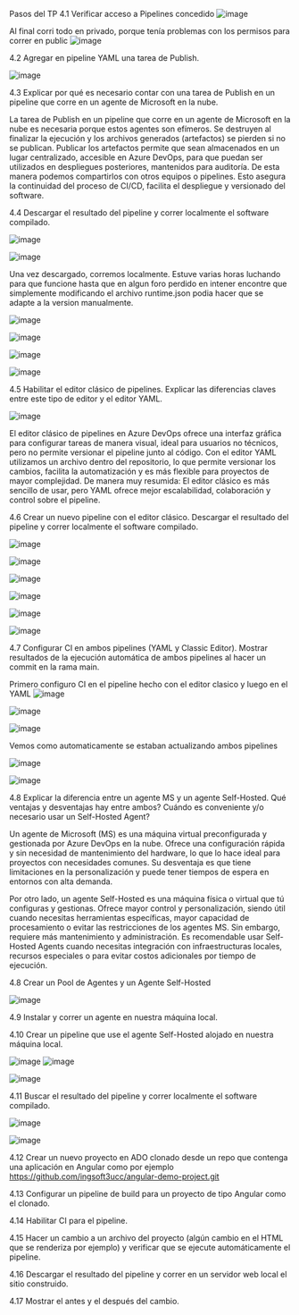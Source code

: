  Pasos del TP
4.1 Verificar acceso a Pipelines concedido
![image](https://github.com/user-attachments/assets/ab31c085-4893-4b37-8f3a-3f5ba7fc4aca)

Al final corri todo en privado, porque tenía problemas con los permisos para correr en public
![image](https://github.com/user-attachments/assets/a59a391e-891d-4046-9f13-2eb0e9b9ee26)


4.2 Agregar en pipeline YAML una tarea de Publish.

![image](https://github.com/user-attachments/assets/bff6927c-48e1-46cb-8f3a-0a654a30d6dc)


4.3 Explicar por qué es necesario contar con una tarea de Publish en un pipeline que corre en un agente de Microsoft en la nube.

La tarea de Publish en un pipeline que corre en un agente de Microsoft en la nube es necesaria porque estos agentes son efímeros. Se destruyen al finalizar la ejecución y los archivos generados (artefactos) se pierden si no se publican. Publicar los artefactos permite que sean almacenados en un lugar centralizado, accesible en Azure DevOps, para que puedan ser utilizados en despliegues posteriores, mantenidos para auditoría. De esta manera podemos compartirlos con otros equipos o pipelines. Esto asegura la continuidad del proceso de CI/CD, facilita el despliegue y versionado del software.

4.4 Descargar el resultado del pipeline y correr localmente el software compilado.

![image](https://github.com/user-attachments/assets/0fd476e7-5ebd-4c5f-8d2a-b277a24772cf)

![image](https://github.com/user-attachments/assets/ea98f9f3-d1d4-4167-b372-d7fc8e99983a)


Una vez descargado, corremos localmente. Estuve varias horas luchando para que funcione hasta que en algun foro perdido en intener encontre que simplemente modificando el archivo runtime.json podia hacer que se adapte a la version manualmente.

![image](https://github.com/user-attachments/assets/3f0d57b8-0239-43d2-aa4f-247ce8c651c3)

![image](https://github.com/user-attachments/assets/82085250-bd37-4563-9f6c-f876b2aa0cd0)

![image](https://github.com/user-attachments/assets/5819d709-cdcb-4b81-8891-35872c8f9338)

![image](https://github.com/user-attachments/assets/853b10af-3ebe-4d48-8cb0-41d5abdb1c83)




4.5 Habilitar el editor clásico de pipelines. Explicar las diferencias claves entre este tipo de editor y el editor YAML.

![image](https://github.com/user-attachments/assets/57784b3c-79da-4f78-b953-3e40319c79c3)

El editor clásico de pipelines en Azure DevOps ofrece una interfaz gráfica para configurar tareas de manera visual, ideal para usuarios no técnicos, pero no permite versionar el pipeline junto al código. Con el editor YAML utilizamos un archivo dentro del repositorio, lo que permite versionar los cambios, facilita la automatización y es más flexible para proyectos de mayor complejidad.
De manera muy resumida: El editor clásico es más sencillo de usar, pero YAML ofrece mejor escalabilidad, colaboración y control sobre el pipeline.

4.6 Crear un nuevo pipeline con el editor clásico. Descargar el resultado del pipeline y correr localmente el software compilado.

![image](https://github.com/user-attachments/assets/f50bffed-2a73-447e-ac5b-ff51eca7d4aa)

![image](https://github.com/user-attachments/assets/f815e95c-8cad-4d04-a820-98519c807053)

![image](https://github.com/user-attachments/assets/7c43a0e2-beff-42b6-b832-3ffdf9e6823b)

![image](https://github.com/user-attachments/assets/27319ca2-9fd0-452c-8052-b244bd8f4bdd)

![image](https://github.com/user-attachments/assets/30be4c5b-1670-406d-b0b8-25dd979478d7)

![image](https://github.com/user-attachments/assets/e2aa519a-065c-46a6-9db6-c68acbf3bd96)



4.7 Configurar CI en ambos pipelines (YAML y Classic Editor). Mostrar resultados de la ejecución automática de ambos pipelines al hacer un commit en la rama main.

Primero configuro CI en el pipeline hecho con el editor clasico y luego en el YAML
![image](https://github.com/user-attachments/assets/e6ffc21d-1794-474c-8a8c-51a954ebd452)

![image](https://github.com/user-attachments/assets/855fec93-81d4-43f3-8e86-8a2da29f02cf)

![image](https://github.com/user-attachments/assets/6710f3b6-d5d0-4c42-b5fc-70181cd2d3df)

Vemos como automaticamente se estaban actualizando ambos pipelines

![image](https://github.com/user-attachments/assets/1a8dfb11-bc7c-495f-b135-043f123362a9)

![image](https://github.com/user-attachments/assets/7c646e7c-804d-4e8c-8166-facb4d2e70be)




4.8 Explicar la diferencia entre un agente MS y un agente Self-Hosted. Qué ventajas y desventajas hay entre ambos? Cuándo es conveniente y/o necesario usar un Self-Hosted Agent?


Un agente de Microsoft (MS) es una máquina virtual preconfigurada y gestionada por Azure DevOps en la nube. Ofrece una configuración rápida y sin necesidad de mantenimiento del hardware, lo que lo hace ideal para proyectos con necesidades comunes. Su desventaja es que tiene limitaciones en la personalización y puede tener tiempos de espera en entornos con alta demanda.

Por otro lado, un agente Self-Hosted es una máquina física o virtual que tú configuras y gestionas. Ofrece mayor control y personalización, siendo útil cuando necesitas herramientas específicas, mayor capacidad de procesamiento o evitar las restricciones de los agentes MS. Sin embargo, requiere más mantenimiento y administración. Es recomendable usar Self-Hosted Agents cuando necesitas integración con infraestructuras locales, recursos especiales o para evitar costos adicionales por tiempo de ejecución.


4.8 Crear un Pool de Agentes y un Agente Self-Hosted

![image](https://github.com/user-attachments/assets/db3d9bb0-6f45-4a23-b48e-5d86e321ebbe)

4.9 Instalar y correr un agente en nuestra máquina local.

4.10 Crear un pipeline que use el agente Self-Hosted alojado en nuestra máquina local.


![image](https://github.com/user-attachments/assets/99bae89f-43b9-4285-b69c-84ad773cb81f)
![image](https://github.com/user-attachments/assets/3101fab9-2376-4005-bda6-912ba62ce526)



![image](https://github.com/user-attachments/assets/4540502a-81f3-4603-855b-a3c992b4d5dc)

4.11 Buscar el resultado del pipeline y correr localmente el software compilado.

![image](https://github.com/user-attachments/assets/8cb7f81e-a4a9-4a1c-874f-d411a07a8f0e)

![image](https://github.com/user-attachments/assets/5452d490-4b33-46c7-81e7-6ff7a205872c)



4.12 Crear un nuevo proyecto en ADO clonado desde un repo que contenga una aplicación en Angular como por ejemplo https://github.com/ingsoft3ucc/angular-demo-project.git

4.13 Configurar un pipeline de build para un proyecto de tipo Angular como el clonado.

4.14 Habilitar CI para el pipeline.

4.15 Hacer un cambio a un archivo del proyecto (algún cambio en el HTML que se renderiza por ejemplo) y verificar que se ejecute automáticamente el pipeline.

4.16 Descargar el resultado del pipeline y correr en un servidor web local el sitio construido.

4.17 Mostrar el antes y el después del cambio.




